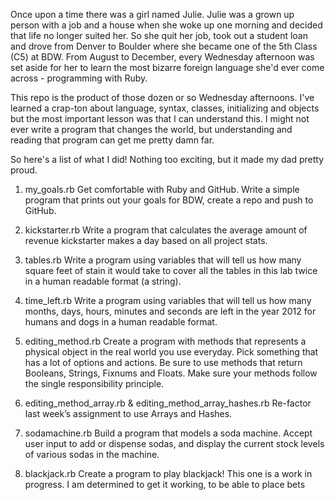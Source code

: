 Once upon a time there was a girl named Julie. Julie was a grown up person with a job and a house when she woke up one morning and decided that life no longer suited her. So she quit her job, took out a student loan and drove from Denver to Boulder where she became one of the 5th Class (C5) at BDW. From August to December, every Wednesday afternoon was set aside for her to learn the most bizarre foreign language she'd ever come across - programming with Ruby. 

This repo is the product of those dozen or so Wednesday afternoons. I've learned a crap-ton about language, syntax, classes, initializing and objects but the most important lesson was that I can understand this. I might not ever write a program that changes the world, but understanding and reading that program can get me pretty damn far. 

So here's a list of what I did! Nothing too exciting, but it made my dad pretty proud. 


1. my_goals.rb
	Get comfortable with Ruby and GitHub. Write a simple program that prints out your goals for BDW, create a repo and push to GitHub. 

2. kickstarter.rb
	Write a program that calculates the average amount of revenue kickstarter makes a day based on all project stats.

3. tables.rb
	Write a program using variables that will tell us how many square feet of stain it would take to cover all the tables in this lab twice in a human readable format (a string).

4. time_left.rb
	Write a program using variables that will tell us how many months, days, hours, minutes and seconds are left in the year 2012 for humans and dogs in a human readable format.
	
5. editing_method.rb
	Create a program with methods that represents a physical object in the real world you use everyday. Pick something that has a lot of options and actions. Be sure to use methods that return Booleans, Strings, Fixnums and Floats. Make sure your methods follow the single responsibility principle. 

6. editing_method_array.rb & editing_method_array_hashes.rb
	Re-factor last week’s assignment to use Arrays and Hashes.

7. sodamachine.rb
	Build a program that models a soda machine. Accept user input to add or dispense sodas, and display the current stock levels of various sodas in the machine.

8. blackjack.rb
	Create a program to play blackjack! This one is a work in progress. I am determined to get it working, to be able to place bets

